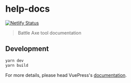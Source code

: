 # help-docs

[![Netlify Status](https://api.netlify.com/api/v1/badges/38623101-ac84-496d-a7ee-d13f802763d9/deploy-status)](https://app.netlify.com/sites/battleaxedocs/deploys)

> Battle Axe tool documentation

## Development

```bash
yarn dev
yarn build
```

For more details, please head VuePress's [documentation](https://v1.vuepress.vuejs.org/).